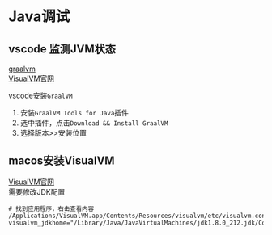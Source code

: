 # Java调试  
## vscode 监测JVM状态
[graalvm](https://www.graalvm.org/)  
[VisualVM官网](https://visualvm.github.io/)

vscode安装`GraalVM`
1. 安装`GraalVM Tools for Java`插件
2. 选中插件，点击`Download && Install GraalVM` 
3. 选择版本>>安装位置


## macos安装VisualVM  
[VisualVM官网](https://visualvm.github.io/)  
需要修改JDK配置

```
# 找到应用程序，右击查看内容
/Applications/VisualVM.app/Contents/Resources/visualvm/etc/visualvm.conf
visualvm_jdkhome="/Library/Java/JavaVirtualMachines/jdk1.8.0_212.jdk/Contents/Home”  
```  









